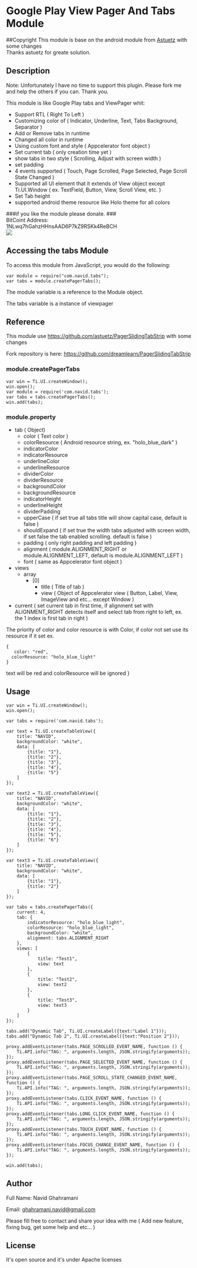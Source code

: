 # Google Play View Pager And Tabs Module

##Copyright
This module is base on the android module from [Astuetz](https://github.com/astuetz/PagerSlidingTabStrip) with some changes
<br>Thanks astuetz for greate solution.

## Description

Note: Unfortunately I have no time to support this plugin. Please fork me and help the others if you can. Thank you.

This module is like Google Play tabs and ViewPager whit:

- Support RTL ( Right To Left )
- Customizing color of ( Indicator, Underline, Text, Tabs Background, Separator )
- Add or Remove tabs in runtime
- Changed all color in runtime
- Using custom font and style ( Appcelerator font object )
- Set current tab ( only creation time yet )
- show tabs in two style ( Scrolling, Adjust with screen width )
- set padding
- 4 events supported ( Touch, Page Scrolled, Page Selected, Page Scroll State Changed )
- Supported all UI element that it extends of View object except Ti.UI.Window ( ex. TextField, Button, View, Scroll View, etc. )
- Set Tab height
- supported android theme resource like Holo theme for all colors

###if you like the module please donate.
###<br>BitCoint Address: <br>1NLwq7hGahzHHnsAAD6P7kZ9RSKk4ReBCH<br>
<img src="http://chart.googleapis.com/chart?cht=qr&chs=200x200&chl=1NLwq7hGahzHHnsAAD6P7kZ9RSKk4ReBCH"/>


## Accessing the tabs Module

To access this module from JavaScript, you would do the following:

	var module = require("com.navid.tabs");
    var tabs = module.createPagerTabs();

The module variable is a reference to the Module object.

The tabs variable is a instance of viewpager

## Reference

This module use https://github.com/astuetz/PagerSlidingTabStrip with some changes

Fork repository is here:
https://github.com/dreamlearn/PagerSlidingTabStrip

### module.createPagerTabs

	var win = Ti.UI.createWindow();
	win.open();
	var module = require('com.navid.tabs');
	var tabs = tabs.createPagerTabs();
	win.add(tabs);

### module.property

- tab ( Object)
    - color ( Text color )
    - colorResource ( Android resource string, ex. "holo_blue_dark" )
    - indicatorColor
    - indicatorResource
    - underlineColor
    - underlineResource
    - dividerColor
    - dividerResource
    - backgroundColor
    - backgroundResource
    - indicatorHeight
    - underlineHeight
    - dividerPadding
    - upperCase ( if set true all tabs title will show capital case, default is false )
    - shouldExpand ( if set true the width tabs adjusted with screen width, if set false the tab enabled scrolling. default is false )
    - padding  ( only right padding and left padding )
    - alignment ( module.ALIGNMENT_RIGHT or module.ALIGNMENT_LEFT, default is  module.ALIGNMENT_LEFT )
    - font ( same as Appcelerator font object )
- views
    - array
        - [0]
           - title ( Title of tab )
           - view ( Object of Appcelerator view ( Button, Label, View, ImageView and etc... except Window )
- current ( set current tab in first time, if alignment set with ALIGNMENT_RIGHT detects itself and select tab from right to left, ex. the 1 index is first tab in right )

The priority of color and color resource is with Color, if color not set use its resource if it set
ex.<br>

	{
 	   color: "red",
  	  colorResource: "holo_blue_light"
	}

text will be red and colorResource will be ignored
}
## Usage

	var win = Ti.UI.createWindow();
	win.open();

	var tabs = require('com.navid.tabs');

	var text = Ti.UI.createTableView({
    	title: "NAVID",
	    backgroundColor: "white",
    	data: [
        	{title: "1"},
	        {title: "2"},
    	    {title: "3"},
        	{title: "4"},
	        {title: "5"}
    	]
	});

	var text2 = Ti.UI.createTableView({
    	title: "NAVID",
	    backgroundColor: "white",
	    data: [
    	    {title: "1"},
        	{title: "2"},
	        {title: "3"},
    	    {title: "4"},
        	{title: "5"},
	        {title: "6"}
    	]
	});

	var text3 = Ti.UI.createTableView({
	    title: "NAVID",
	    backgroundColor: "white",
	    data: [
	        {title: "1"},
	        {title: "2"}
	    ]
	});

	var tabs = tabs.createPagerTabs({
	    current: 4,
	    tab: {
	        indicatorResource: "holo_blue_light",
	        colorResource: "holo_blue_light",
	        backgroundColor: "white",
	        alignment: tabs.ALIGNMENT_RIGHT
	    },
	    views: [
	        {
	            title: "Test1",
	            view: text
	        },
	        {
	            title: "Test2",
	            view: text2
	        },
	        {
	            title: "Test3",
	            view: text3
	        }
	    ]
	});
	
	tabs.add("Dynamic Tab", Ti.UI.createLabel({text:"Label 1"}));
	tabs.add("Dynamic Tab 2", Ti.UI.createLabel({text:"Position 2"}));
	
	proxy.addEventListener(tabs.PAGE_SCROLLED_EVENT_NAME, function () {
	    Ti.API.info("TAG: ", arguments.length, JSON.stringify(arguments));
	});
	proxy.addEventListener(tabs.PAGE_SELECTED_EVENT_NAME, function () {
	    Ti.API.info("TAG: ", arguments.length, JSON.stringify(arguments));
	});
	proxy.addEventListener(tabs.PAGE_SCROLL_STATE_CHANGED_EVENT_NAME, function () {
	    Ti.API.info("TAG: ", arguments.length, JSON.stringify(arguments));
	});
	proxy.addEventListener(tabs.CLICK_EVENT_NAME, function () {
	    Ti.API.info("TAG: ", arguments.length, JSON.stringify(arguments));
	});
	proxy.addEventListener(tabs.LONG_CLICK_EVENT_NAME, function () {
	    Ti.API.info("TAG: ", arguments.length, JSON.stringify(arguments));
	});
	proxy.addEventListener(tabs.TOUCH_EVENT_NAME, function () {
	    Ti.API.info("TAG: ", arguments.length, JSON.stringify(arguments));
	});
	proxy.addEventListener(tabs.FOCUS_CHANGE_EVENT_NAME, function () {
	    Ti.API.info("TAG: ", arguments.length, JSON.stringify(arguments));
	});
	
	win.add(tabs);

## Author

Full Name: Navid Ghahramani

Email: ghahramani.navid@gmail.com

Please fill free to contact and share your idea with me ( Add new feature, fixing bug, get some help and etc... )

## License

It's open source and it's under Apache licenses
